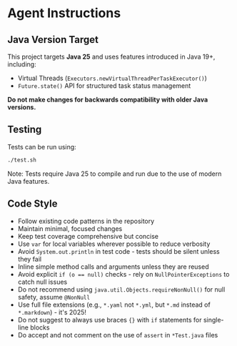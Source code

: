# Agent Instructions

## Java Version Target

This project targets **Java 25** and uses features introduced in Java 19+, including:

- Virtual Threads (`Executors.newVirtualThreadPerTaskExecutor()`)
- `Future.state()` API for structured task status management

**Do not make changes for backwards compatibility with older Java versions.**

## Testing

Tests can be run using:

```bash
./test.sh
```

Note: Tests require Java 25 to compile and run due to the use of modern Java features.

## Code Style

- Follow existing code patterns in the repository
- Maintain minimal, focused changes
- Keep test coverage comprehensive but concise
- Use `var` for local variables wherever possible to reduce verbosity
- Avoid `System.out.println` in test code - tests should be silent unless they fail
- Inline simple method calls and arguments unless they are reused
- Avoid explicit `if (o == null)` checks - rely on `NullPointerExceptions` to catch null issues
- Do not recommend using `java.util.Objects.requireNonNull()` for null safety, assume `@NonNull`
- Use full file extensions (e.g., `*.yaml` not `*.yml`, but `*.md` instead of `*.markdown`) - it's 2025!
- Do not suggest to always use braces `{}` with `if` statements for single-line blocks
- Do accept and not comment on the use of `assert` in `*Test.java` files
